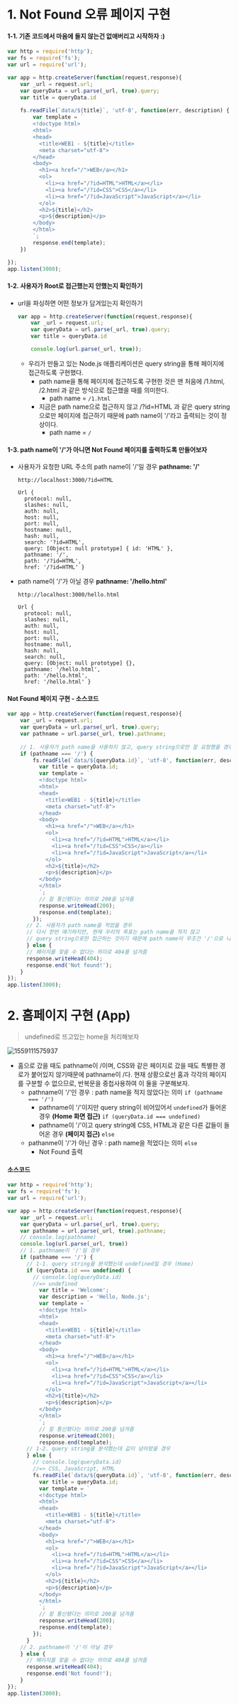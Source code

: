 # 1. Not Found 오류 페이지 구현

#### 1-1. 기존 코드에서 마음에 들지 않는건 없애버리고 시작하자 :)

```javascript
var http = require('http');
var fs = require('fs');
var url = require('url');

var app = http.createServer(function(request,response){
    var _url = request.url;
    var queryData = url.parse(_url, true).query;
    var title = queryData.id
    
    fs.readFile(`data/${title}`, 'utf-8', function(err, description) {
        var template = `
        <!doctype html>
        <html>
        <head>
          <title>WEB1 - ${title}</title>
          <meta charset="utf-8">
        </head>
        <body>
          <h1><a href="/">WEB</a></h1>
          <ol>
            <li><a href="/?id=HTML">HTML</a></li>
            <li><a href="/?id=CSS">CSS</a></li>
            <li><a href="/?id=JavaScript">JavaScript</a></li>
          </ol>
          <h2>${title}</h2>
          <p>${description}</p>
        </body>
        </html>
        `;
        response.end(template);
    })

});
app.listen(3000);
```

#### 1-2. 사용자가 Root로 접근했는지 안했는지 확인하기

* url을 파싱하면 어떤 정보가 담겨있는지 확인하기

  ```javascript
  var app = http.createServer(function(request,response){
      var _url = request.url;
      var queryData = url.parse(_url, true).query;
      var title = queryData.id
  
      console.log(url.parse(_url, true));
  ```

  * 우리가 만들고 있는 Node.js 애플리케이션은 query string을 통해 페이지에 접근하도록 구현했다.
    * path name을 통해 페이지에 접근하도록 구현한 것은 맨 처음에 /1.html, /2.html 과 같은 방식으로 접근했을 때를 의미한다.
      * path name = `/1.html `
    * 지금은 path name으로 접근하지 않고 /?id=HTML 과 같은 query string으로만 페이지에 접근하기 때문에 path name이 '/'라고 출력되는 것이 정상이다.
      * path name = `/`

#### 1-3. path name이 '/'가 아니면 Not Found 페이지를 출력하도록 만들어보자

* 사용자가 요청한 URL 주소의 path name이 '/'일 경우
  **pathname: '/'**

  ```
  http://localhost:3000/?id=HTML
  ```

  ```
  Url {
    protocol: null,
    slashes: null,
    auth: null,
    host: null,
    port: null,
    hostname: null,
    hash: null,
    search: '?id=HTML',
    query: [Object: null prototype] { id: 'HTML' },
    pathname: '/',
    path: '/?id=HTML',
    href: '/?id=HTML' }
  ```

* path name이 '/'가 아닐 경우
  **pathname: '/hello.html'**

  ```
  http://localhost:3000/hello.html
  ```

  ```
  Url {
    protocol: null,
    slashes: null,
    auth: null,
    host: null,
    port: null,
    hostname: null,
    hash: null,
    search: null,
    query: [Object: null prototype] {},
    pathname: '/hello.html',
    path: '/hello.html',
    href: '/hello.html' }
  ```



#### Not Found 페이지 구현 - 소스코드

```javascript
var app = http.createServer(function(request,response){
    var _url = request.url;
    var queryData = url.parse(_url, true).query;
    var pathname = url.parse(_url, true).pathname;
    
    // 1. 사용자가 path name을 사용하지 않고, query string으로만 잘 요청했을 경우
    if (pathname === '/') {
        fs.readFile(`data/${queryData.id}`, 'utf-8', function(err, description) {
          var title = queryData.id;
          var template = `
          <!doctype html>
          <html>
          <head>
            <title>WEB1 - ${title}</title>
            <meta charset="utf-8">
          </head>
          <body>
            <h1><a href="/">WEB</a></h1>
            <ol>
              <li><a href="/?id=HTML">HTML</a></li>
              <li><a href="/?id=CSS">CSS</a></li>
              <li><a href="/?id=JavaScript">JavaScript</a></li>
            </ol>
            <h2>${title}</h2>
            <p>${description}</p>
          </body>
          </html>
          `;
          // 잘 통신됐다는 의미로 200을 넘겨줌
          response.writeHead(200);
          response.end(template);
        });
      // 2. 사용자가 path name을 적었을 경우
      // 다시 한번 얘기하지만, 현재 우리의 목표는 path name을 적지 않고
      // query string으로만 접근하는 것이기 때문에 path name이 무조건 '/'으로 나와야한다.
      } else {
      // 페이지를 찾을 수 없다는 의미로 404를 넘겨줌
      response.writeHead(404);
      response.end('Not found!');    
    }
});
app.listen(3000);
```





# 2. 홈페이지 구현 (App)

> undefined로 뜨고있는 home을 처리해보자

![1559111575937](assets/1559111575937.png)



* 홈으로 갔을 때도 pathname이 /이며, CSS와 같은 페이지로 갔을 때도 특별한 경로가 붙어있지 않기때문에 pathname이 /다. 현재 상황으로선 홈과 각각의 페이지를 구분할 수 없으므로, 반복문을 중첩사용하여 이 둘을 구분해보자.
  * pathname이 '/'인 경우 : path name을 적지 않았다는 의미
    `if (pathname === '/')`
    * pathname이 '/'이지만 query string이 비어있어서 `undefined`가 들어온 경우 **(Home 화면 접근)**
      `if (queryData.id === undefined)`
    * pathname이 '/'이고 query string에 CSS, HTML과 같은 다른 값들이 들어온 경우 **(페이지 접근)**
      `else`
  * pathanme이 '/'가 아닌 경우 : path name을 적었다는 의미
    `else`
    * Not Found 출력



#### 소스코드

```javascript
var http = require('http');
var fs = require('fs');
var url = require('url');

var app = http.createServer(function(request,response){
    var _url = request.url;
    var queryData = url.parse(_url, true).query;
    var pathname = url.parse(_url, true).pathname;
    // console.log(pathname)
    console.log(url.parse(_url, true))
    // 1. pathname이 '/'일 경우
    if (pathname === '/') {
      // 1-1. query string을 분석했는데 undefined일 경우 (Home)
      if (queryData.id === undefined) {
        // console.log(queryData.id)
        //=> undefined
          var title = 'Welcome';
          var description = 'Hello, Node.js';
          var template = `
          <!doctype html>
          <html>
          <head>
            <title>WEB1 - ${title}</title>
            <meta charset="utf-8">
          </head>
          <body>
            <h1><a href="/">WEB</a></h1>
            <ol>
              <li><a href="/?id=HTML">HTML</a></li>
              <li><a href="/?id=CSS">CSS</a></li>
              <li><a href="/?id=JavaScript">JavaScript</a></li>
            </ol>
            <h2>${title}</h2>
            <p>${description}</p>
          </body>
          </html>
          `;
          // 잘 통신됐다는 의미로 200을 넘겨줌
          response.writeHead(200);
          response.end(template);
      // 1-2. query string을 분석했는데 값이 넘어왔을 경우
      } else {
        // console.log(queryData.id)
        //=> CSS, JavaScript, HTML
        fs.readFile(`data/${queryData.id}`, 'utf-8', function(err, description) {
          var title = queryData.id;
          var template = `
          <!doctype html>
          <html>
          <head>
            <title>WEB1 - ${title}</title>
            <meta charset="utf-8">
          </head>
          <body>
            <h1><a href="/">WEB</a></h1>
            <ol>
              <li><a href="/?id=HTML">HTML</a></li>
              <li><a href="/?id=CSS">CSS</a></li>
              <li><a href="/?id=JavaScript">JavaScript</a></li>
            </ol>
            <h2>${title}</h2>
            <p>${description}</p>
          </body>
          </html>
          `;
          // 잘 통신됐다는 의미로 200을 넘겨줌
          response.writeHead(200);
          response.end(template);
        });
      }
    // 2. pathname이 '/'이 아닐 경우
    } else {
      // 페이지를 찾을 수 없다는 의미로 404를 넘겨줌
      response.writeHead(404);
      response.end('Not found!');    
    }
});
app.listen(3000);
```



